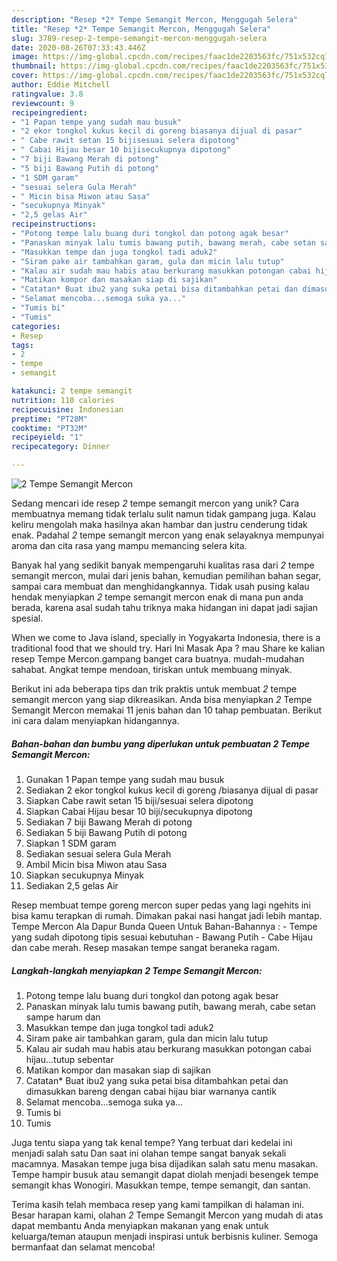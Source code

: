 ```yaml
---
description: "Resep *2* Tempe Semangit Mercon, Menggugah Selera"
title: "Resep *2* Tempe Semangit Mercon, Menggugah Selera"
slug: 3789-resep-2-tempe-semangit-mercon-menggugah-selera
date: 2020-08-26T07:33:43.446Z
image: https://img-global.cpcdn.com/recipes/faac1de2203563fc/751x532cq70/2-tempe-semangit-mercon-foto-resep-utama.jpg
thumbnail: https://img-global.cpcdn.com/recipes/faac1de2203563fc/751x532cq70/2-tempe-semangit-mercon-foto-resep-utama.jpg
cover: https://img-global.cpcdn.com/recipes/faac1de2203563fc/751x532cq70/2-tempe-semangit-mercon-foto-resep-utama.jpg
author: Eddie Mitchell
ratingvalue: 3.8
reviewcount: 9
recipeingredient:
- "1 Papan tempe yang sudah mau busuk"
- "2 ekor tongkol kukus kecil di goreng biasanya dijual di pasar"
- " Cabe rawit setan 15 bijisesuai selera dipotong"
- " Cabai Hijau besar 10 bijisecukupnya dipotong"
- "7 biji Bawang Merah di potong"
- "5 biji Bawang Putih di potong"
- "1 SDM garam"
- "sesuai selera Gula Merah"
- " Micin bisa Miwon atau Sasa"
- "secukupnya Minyak"
- "2,5 gelas Air"
recipeinstructions:
- "Potong tempe lalu buang duri tongkol dan potong agak besar"
- "Panaskan minyak lalu tumis bawang putih, bawang merah, cabe setan sampe harum dan"
- "Masukkan tempe dan juga tongkol tadi aduk2"
- "Siram pake air tambahkan garam, gula dan micin lalu tutup"
- "Kalau air sudah mau habis atau berkurang masukkan potongan cabai hijau...tutup sebentar"
- "Matikan kompor dan masakan siap di sajikan"
- "Catatan* Buat ibu2 yang suka petai bisa ditambahkan petai dan dimasukkan bareng dengan cabai hijau biar warnanya cantik"
- "Selamat mencoba...semoga suka ya..."
- "Tumis bi"
- "Tumis"
categories:
- Resep
tags:
- 2
- tempe
- semangit

katakunci: 2 tempe semangit 
nutrition: 110 calories
recipecuisine: Indonesian
preptime: "PT28M"
cooktime: "PT32M"
recipeyield: "1"
recipecategory: Dinner

---
```



![*2* Tempe Semangit Mercon](https://img-global.cpcdn.com/recipes/faac1de2203563fc/751x532cq70/2-tempe-semangit-mercon-foto-resep-utama.jpg)

Sedang mencari ide resep *2* tempe semangit mercon yang unik? Cara membuatnya memang tidak terlalu sulit namun tidak gampang juga. Kalau keliru mengolah maka hasilnya akan hambar dan justru cenderung tidak enak. Padahal *2* tempe semangit mercon yang enak selayaknya mempunyai aroma dan cita rasa yang mampu memancing selera kita.

Banyak hal yang sedikit banyak mempengaruhi kualitas rasa dari *2* tempe semangit mercon, mulai dari jenis bahan, kemudian pemilihan bahan segar, sampai cara membuat dan menghidangkannya. Tidak usah pusing kalau hendak menyiapkan *2* tempe semangit mercon enak di mana pun anda berada, karena asal sudah tahu triknya maka hidangan ini dapat jadi sajian spesial.

When we come to Java island, specially in Yogyakarta Indonesia, there is a traditional food that we should try. Hari Ini Masak Apa ? mau Share ke kalian resep Tempe Mercon.gampang banget cara buatnya. mudah-mudahan sahabat. Angkat tempe mendoan, tiriskan untuk membuang minyak.


Berikut ini ada beberapa tips dan trik praktis untuk membuat *2* tempe semangit mercon yang siap dikreasikan. Anda bisa menyiapkan *2* Tempe Semangit Mercon memakai 11 jenis bahan dan 10 tahap pembuatan. Berikut ini cara dalam menyiapkan hidangannya.

<!--inarticleads1-->

##### Bahan-bahan dan bumbu yang diperlukan untuk pembuatan *2* Tempe Semangit Mercon:

1. Gunakan 1 Papan tempe yang sudah mau busuk
1. Sediakan 2 ekor tongkol kukus kecil di goreng /biasanya dijual di pasar
1. Siapkan  Cabe rawit setan 15 biji/sesuai selera dipotong
1. Siapkan  Cabai Hijau besar 10 biji/secukupnya dipotong
1. Sediakan 7 biji Bawang Merah di potong
1. Sediakan 5 biji Bawang Putih di potong
1. Siapkan 1 SDM garam
1. Sediakan sesuai selera Gula Merah
1. Ambil  Micin bisa Miwon atau Sasa
1. Siapkan secukupnya Minyak
1. Sediakan 2,5 gelas Air


Resep membuat tempe goreng mercon super pedas yang lagi ngehits ini bisa kamu terapkan di rumah. Dimakan pakai nasi hangat jadi lebih mantap. Tempe Mercon Ala Dapur Bunda Queen Untuk Bahan-Bahannya : - Tempe yang sudah dipotong tipis sesuai kebutuhan - Bawang Putih - Cabe Hijau dan cabe merah. Resep masakan tempe sangat beraneka ragam. 

<!--inarticleads2-->

##### Langkah-langkah menyiapkan *2* Tempe Semangit Mercon:

1. Potong tempe lalu buang duri tongkol dan potong agak besar
1. Panaskan minyak lalu tumis bawang putih, bawang merah, cabe setan sampe harum dan
1. Masukkan tempe dan juga tongkol tadi aduk2
1. Siram pake air tambahkan garam, gula dan micin lalu tutup
1. Kalau air sudah mau habis atau berkurang masukkan potongan cabai hijau...tutup sebentar
1. Matikan kompor dan masakan siap di sajikan
1. Catatan* Buat ibu2 yang suka petai bisa ditambahkan petai dan dimasukkan bareng dengan cabai hijau biar warnanya cantik
1. Selamat mencoba...semoga suka ya...
1. Tumis bi
1. Tumis


Juga tentu siapa yang tak kenal tempe? Yang terbuat dari kedelai ini menjadi salah satu Dan saat ini olahan tempe sangat banyak sekali macamnya. Masakan tempe juga bisa dijadikan salah satu menu masakan. Tempe hampir busuk atau semangit dapat diolah menjadi besengek tempe semangit khas Wonogiri. Masukkan tempe, tempe semangit, dan santan. 

Terima kasih telah membaca resep yang kami tampilkan di halaman ini. Besar harapan kami, olahan *2* Tempe Semangit Mercon yang mudah di atas dapat membantu Anda menyiapkan makanan yang enak untuk keluarga/teman ataupun menjadi inspirasi untuk berbisnis kuliner. Semoga bermanfaat dan selamat mencoba!

